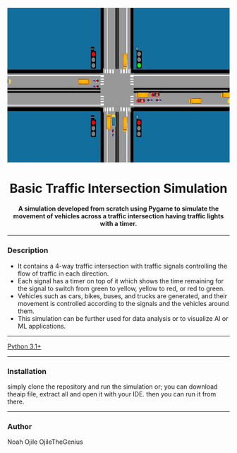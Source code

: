 <p align="center">
 <img height=350px src="./simulation-output.png" alt="Simulation output">
</p>

<h1 align="center">Basic Traffic Intersection Simulation</h1>

<div align="center">


<h4>A simulation developed from scratch using Pygame to simulate the movement of vehicles across a traffic intersection having traffic lights with a timer.</h4>

</div>

-----------------------------------------
### Description

* It contains a 4-way traffic intersection with traffic signals controlling the flow of traffic in each direction. 
* Each signal has a timer on top of it which shows the time remaining for the signal to switch from green to yellow, yellow to red, or red to green. 
* Vehicles such as cars, bikes, buses, and trucks are generated, and their movement is controlled according to the signals and the vehicles around them. 
* This simulation can be further used for data analysis or to visualize AI or ML applications. 

-----------------------------------------
[Python 3.1+](https://www.python.org/downloads/)

------------------------------------------
### Installation
simply clone the repository and run the simulation or;
you can download theaip file, extract all and open it with your IDE. then you can run it from there.

------------------------------------------
### Author
Noah Ojile
OjileTheGenius


